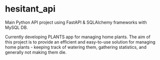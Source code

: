 # hesitant_api

Main Python API project using FastAPI & SQLAlchemy frameworks with MySQL DB.

Currently developing PLANTS app for managing home plants. 
The aim of this project is to provide an efficient and easy-to-use solution for managing home plants - keeping track of watering them, gathering statistics, and generally not making them die.
